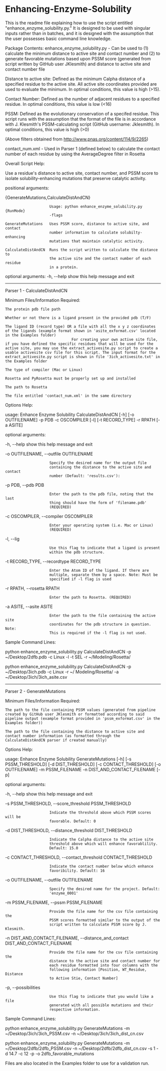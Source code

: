 # Enhancing-Enzyme-Solubility

This is the readme file explaining how to use the script entitled "enhance_enzyme_solubility.py." It is designed to be used with singular inputs rather than in batches, and it is designed with the assumption that the user possesses basic command line knowledge.

Package Contents: 
enhance_enzyme_solubility.py - Can be used to (1) calculate the minimum distance to active site and contact number and (2) to generate favorable mutations based upon PSSM score (generated from script written by GitHub user JKlesmith) and distance to active site and contact number file

Distance to active site: Defined as the minimum Calpha distance of a specified residue to the active site. All active site coordinates provided are used to evaluate the minimum. In optimal conditions, this value is high (>15). 

Contact Number: Defined as the number of adjacent residues to a specified residue. In optimal conditions, this value is low (<16)

PSSM: Defined as the evolutionary conservation of a specifed residue. This script runs with the assumption that the format of the file is in accordance with J. Klesmith's PSSM-calculating script (GitHub username: Jklesmith). In optimal conditions, this value is high (>0)

(Above filters obtained from http://www.pnas.org/content/114/9/2265)

contact_num.xml - Used in Parser 1 (defined below) to calculate the contact number of each residue by using the AverageDegree filter in Rosetta



Overall Script Help: 

Use a residue's distance to active site, contact number, and PSSM score to
isolate solubility-enhancing mutations that preserve catalytic activity.

positional arguments:

  {GenerateMutations,CalculateDistAndCN}

                        Usage: python enhance_enzyme_solubility.py {RunMode}
                        -flags

    GenerateMutations   Uses PSSM score, distance to active site, and contact
                        number information to calculate solubilty-enhancing
                        mutations that maintain catalytic activity.

    CalculateDistAndCN  Runs the script written to calculate the distance to
                        the active site and the contact number of each residue
                        in a protein.

optional arguments:
  -h, --help            show this help message and exit
___________________________________________________________________________________

Parser 1 - CalculateDistAndCN

Minimum Files/Information Required: 

	The protein pdb file path

	Whether or not there is a ligand present in the provided pdb (T/F)

	The ligand ID (record type) OR a file with all the x y z coordinates of the ligands (example format shown in 'asite_exformat.csv' located in the Examples folder)
                                  For creating your own active site file, if you have defined the specific residues that will be used for the active site, you may use the extract_activesite.py script to create a usable activesite csv file for this script. The input format for the extract_activesite.py script is shown in file '3ich_activesite.txt' in the Examples folder

	The type of compiler (Mac or Linux)

	Rosetta and PyRosetta must be properly set up and installed

	The path to Rosetta

	The file entitled 'contact_num.xml' in the same directory

Options Help:

usage: Enhance Enzyme Solubility CalculateDistAndCN [-h] [-o OUTFILENAME] -p
                                                    PDB -c OSCOMPILER [-l]
                                                    [-t RECORD_TYPE] -r RPATH
                                                    [-a ASITE]

optional arguments:

  -h, --help            show this help message and exit

  -o OUTFILENAME, --outfile OUTFILENAME

                        Specify the desired name for the output file
                        containing the distance to the active site and contact
                        number (Default: 'results.csv'):

  -p PDB, --pdb PDB     

  						Enter the path to the pdb file, noting that the last
                        thing should have the form of 'filename.pdb'
                        (REQUIRED)

  -c OSCOMPILER, --compiler OSCOMPILER

                        Enter your operating system (i.e. Mac or Linux)
                        (REQUIRED)

  -l, --lig             

  						Use this flag to indicate that a ligand is present
                        within the pdb structure.

  -t RECORD_TYPE, --recordtype RECORD_TYPE

                        Enter the Atom ID of the ligand. If there are
                        multiple, separate them by a space. Note: Must be
                        specified if -l flag is used

  -r RPATH, --rosetta RPATH

                        Enter the path to Rosetta. (REQUIRED)

  -a ASITE, --asite ASITE

                        Enter the path to the file containing the active site
                        coordinates for the pdb structure in question. Note:
                        This is required if the -l flag is not used.


Sample Command Lines: 

python enhance_enzyme_solubility.py CalculateDistAndCN -p ~/Desktop/2dfb.pdb -c 	Linux -l -t SEL -r ~/Modeling/Rosetta/ 

python enhance_enzyme_solubility.py CalculateDistAndCN -p ~/Desktop/3ich.pdb -c 	Linux -r ~/		Modeling/Rosetta/ -a ~/Desktop/3ich/3ich_asite.csv

___________________________________________________________________________________

Parser 2 - GenerateMutations

Minimum Files/Information Required:

	The path to the file containing PSSM values (generated from pipeline created by GitHub user JKlesmith or formatted according to said pipeline output (example format provided in 'pssm_exformat.csv' in the Examples folder))

	The path to the file containing the distance to active site and contact number information (as formatted through the CalculateDistAndCN parser if created manually)

Options Help: 

usage: Enhance Enzyme Solubility GenerateMutations [-h] [-s PSSM_THRESHOLD]
                                                   [-d DIST_THRESHOLD]
                                                   [-c CONTACT_THRESHOLD]
                                                   [-o OUTFILENAME] -m
                                                   PSSM_FILENAME -n
                                                   DIST_AND_CONTACT_FILENAME
                                                   [-p]

optional arguments:

  -h, --help            show this help message and exit

  -s PSSM_THRESHOLD, --score_threshold PSSM_THRESHOLD

                        Indicate the threshold above which PSSM scores will be
                        favorable. Default: 0

  -d DIST_THRESHOLD, --distance_threshold DIST_THRESHOLD

                        Indicate the Calpha distance to the active site
                        threshold above which will enhance favorablility.
                        Default: 15.0

  -c CONTACT_THRESHOLD, --contact_threshold CONTACT_THRESHOLD

                        Indicate the contact number below which enhance
                        favoribility. Default: 16

  -o OUTFILENAME, --outfile OUTFILENAME

                        Specify the desired name for the project. Default:
                        'enzyme_0001'

  -m PSSM_FILENAME, --pssm PSSM_FILENAME

                        Provide the file name for the csv file containing the
                        PSSM scores formatted similar to the output of the
                        script written to calculate PSSM score by J. Klesmith.

  -n DIST_AND_CONTACT_FILENAME, --distance_and_contact DIST_AND_CONTACT_FILENAME

                        Provide the file name for the csv file containing the
                        distance to the active site and contact number for
                        each residue formatted into four columns with the
                        following information [Position, WT_Residue, Distance
                        to Active Stie, Contact Number]

  -p, --possibilities   

  						Use this flag to indicate that you would like a file
                        generated with all possible mutations and their
                        respective information.



Sample Command Lines: 

python enhance_enzyme_solubility.py GenerateMutations -m 
	~/Desktop/3ich/3ich_PSSM.csv -n ~/Desktop/3ich/3ich_dist_cn.csv 

python enhance_enzyme_solubility.py GenerateMutations -m 
	~/Desktop/2dfb/2dfb_PSSM.csv -n ~/Desktop/2dfb/2dfb_dist_cn.csv 
	-s 1 -d 14.7 -c 12 -p -o 2dfb_favorable_mutations

Files are also located in the Examples folder to use for a validation run.
